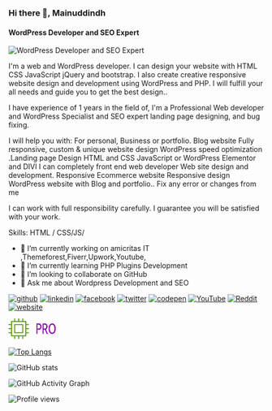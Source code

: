 ### Hi there 👋, Mainuddindh
#### WordPress Developer and SEO Expert
![WordPress Developer and SEO Expert](https://media-exp1.licdn.com/dms/image/C5616AQEa1iF4pcLFdA/profile-displaybackgroundimage-shrink_200_800/0/1644749637896?e=1652313600&v=beta&t=LYLL70TINr1DNGgJ_6OVFYi1nABBQddPt9TSu00Umnw)

 I'm a web and WordPress developer. I can design your website with HTML CSS JavaScript  jQuery and bootstrap. I also create creative responsive website design and development using WordPress and PHP. I will fulfill your all needs and guide you to get the best design..

I have experience of 1 years in the field of, I'm a Professional Web developer and WordPress Specialist and SEO expert landing page designing, and bug fixing. 

I will help you with:
For personal, Business or portfolio. Blog website 
Fully responsive, custom & unique website design
WordPress speed optimization 
.Landing page Design  HTML and CSS JavaScript  or WordPress Elementor and DIVI
 I can completely  front end web developer
Web site design and development.
Responsive Ecommerce website 
Responsive design 
WordPress website with Blog and portfolio..
Fix any error or changes from me

I can work with full responsibility carefully. I guarantee you will be satisfied with your work.


Skills:  HTML / CSS/JS/

- 🔭 I’m currently working on amicritas IT ,Themeforest,Fiverr,Upwork,Youtube, 
- 🌱 I’m currently learning PHP Plugins Development 
- 👯 I’m looking to collaborate on GitHub 
- 💬 Ask me about Wordpress Development and SEO  


[<img src='https://cdn.jsdelivr.net/npm/simple-icons@3.0.1/icons/github.svg' alt='github' height='40'>](https://github.com/mainuddindh)  [<img src='https://cdn.jsdelivr.net/npm/simple-icons@3.0.1/icons/linkedin.svg' alt='linkedin' height='40'>](https://www.linkedin.com/in/mainuddindh/)  [<img src='https://cdn.jsdelivr.net/npm/simple-icons@3.0.1/icons/facebook.svg' alt='facebook' height='40'>](https://www.facebook.com/mainuddindh)  [<img src='https://cdn.jsdelivr.net/npm/simple-icons@3.0.1/icons/twitter.svg' alt='twitter' height='40'>](https://twitter.com/mainuddindh)  [<img src='https://cdn.jsdelivr.net/npm/simple-icons@3.0.1/icons/codepen.svg' alt='codepen' height='40'>](https://codepen.io/mainuddindh)  [<img src='https://cdn.jsdelivr.net/npm/simple-icons@3.0.1/icons/youtube.svg' alt='YouTube' height='40'>](https://www.youtube.com/channel/mainuddindh)  [<img src='https://cdn.jsdelivr.net/npm/simple-icons@3.0.1/icons/reddit.svg' alt='Reddit' height='40'>](https://www.reddit.com/user/mainuddindh )  [<img src='https://cdn.jsdelivr.net/npm/simple-icons@3.0.1/icons/icloud.svg' alt='website' height='40'>](mainuddindh)  

<a href='https://docs.github.com/en/developers'><img src='https://raw.githubusercontent.com/acervenky/animated-github-badges/master/assets/devbadge.gif' width='40' height='40'></a> <a href='https://github.com/pricing'><img src='https://raw.githubusercontent.com/acervenky/animated-github-badges/master/assets/pro.gif' width='40' height='40'></a> 

[![Top Langs](https://github-readme-stats.vercel.app/api/top-langs/?username=mainuddindh)](https://github.com/anuraghazra/github-readme-stats)

![GitHub stats](https://github-readme-stats.vercel.app/api?username=mainuddindh&show_icons=true)  

![GitHub Activity Graph](https://activity-graph.herokuapp.com/graph?username=mainuddindh)  

![Profile views](https://gpvc.arturio.dev/mainuddindh)  
